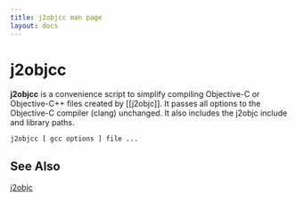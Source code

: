 ```yaml
---
title: j2objcc man page
layout: docs
---
```


# j2objcc

**j2objcc** is a convenience script to simplify compiling Objective-C or Objective-C++ files created by [[j2objc]]. It passes all options to the Objective-C compiler (clang) unchanged. It also includes the j2objc include and library paths.

    j2objcc [ gcc options ] file ...

## See Also

[j2objc](j2objc.html)
